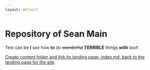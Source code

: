 ```yaml
---
layout: default
---
```

# Repository of Sean Main

Text can be **I** _see_ how **to** _do_  ~~wonderful~~ **TERRIBLE** things **with** _text!_.

[Create content folder and link its landing page, index.md, back to the landing page for the site](../).
